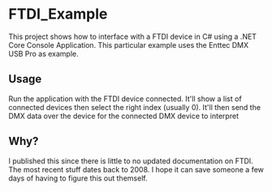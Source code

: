 # FTDI_Example
 This project shows how to interface with a FTDI device in C# using a .NET Core Console Application.
 This particular example uses the Enttec DMX USB Pro as example.
 
## Usage
Run the application with the FTDI device connected. It'll show a list of connected devices
then select the right index (usually 0). It'll then send the DMX data over the device for the connected DMX device to interpret

## Why?
I published this since there is little to no updated documentation on FTDI. The most recent stuff dates back to 2008.
I hope it can save someone a few days of having to figure this out themself.
